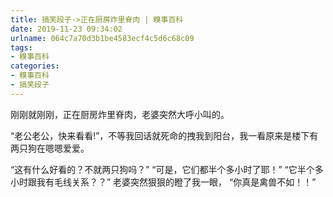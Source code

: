 ```yaml
---
title: 搞笑段子->正在厨房炸里脊肉 | 糗事百科
date: 2019-11-23 09:34:02
urlname: 064c7a70d3b1be4583ecf4c5d6c68c09
tags: 
- 糗事百科
categories:
- 糗事百科
- 搞笑段子
---
```

刚刚就刚刚，正在厨房炸里脊肉，老婆突然大呼小叫的。

“老公老公，快来看看!”，不等我回话就死命的拽我到阳台，我一看原来是楼下有两只狗在嗯嗯爱爱。

“这有什么好看的？不就两只狗吗？”    “可是，它们都半个多小时了耶！”    “它半个多小时跟我有毛线关系？？”    老婆突然狠狠的瞪了我一眼，    “你真是禽兽不如！！”


